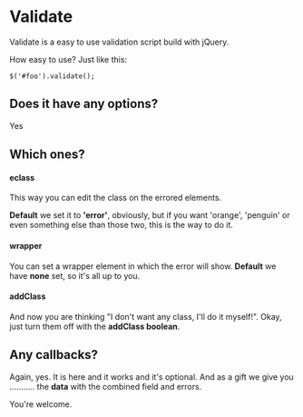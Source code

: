 # Validate



Validate is a easy to use validation script build with jQuery.

How easy to use? Just like this:

	$('#foo').validate();
	


## Does it have any options?

Yes
  

## Which ones?

#### eclass
This way you can edit the class on the errored elements.

**Default** we set it to **'error'**, obviously, but if you want 'orange', 'penguin' or even something else than those two, this is the way to do it.



#### wrapper
You can set a wrapper element in which the error will show. **Default** we have **none** set, so it's all up to you.


#### addClass
And now you are thinking "I don't want any class, I'll do it myself!". Okay, just turn them off with the **addClass boolean**.



## Any callbacks?
Again, yes. It is here and it works and it's optional.
And as a gift we give you ........... the **data** with the combined field and errors.

You're welcome.